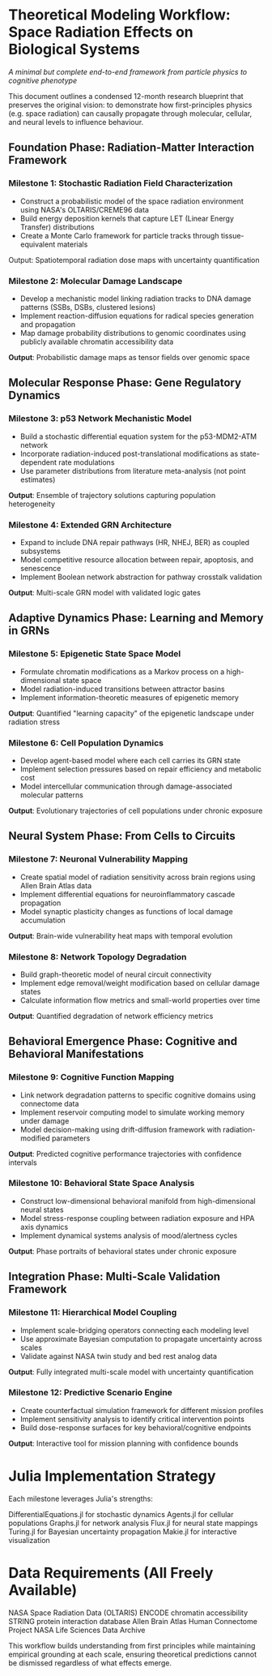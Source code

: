 # Theoretical Modeling Workflow: Space Radiation Effects on Biological Systems

*A minimal but complete end-to-end framework from particle physics to cognitive phenotype*

This document outlines a condensed 12-month research blueprint that preserves the original vision: to demonstrate how first-principles physics (e.g. space radiation) can causally propagate through molecular, cellular, and neural levels to influence behaviour.

## Foundation Phase: Radiation-Matter Interaction Framework

### Milestone 1: Stochastic Radiation Field Characterization

- Construct a probabilistic model of the space radiation environment using NASA's OLTARIS/CREME96 data
- Build energy deposition kernels that capture LET (Linear Energy Transfer) distributions
- Create a Monte Carlo framework for particle tracks through tissue-equivalent materials

Output: Spatiotemporal radiation dose maps with uncertainty quantification

### Milestone 2: Molecular Damage Landscape

- Develop a mechanistic model linking radiation tracks to DNA damage patterns (SSBs, DSBs, clustered lesions)
- Implement reaction-diffusion equations for radical species generation and propagation
- Map damage probability distributions to genomic coordinates using publicly available chromatin accessibility data

**Output**: Probabilistic damage maps as tensor fields over genomic space

## Molecular Response Phase: Gene Regulatory Dynamics
### Milestone 3: p53 Network Mechanistic Model

- Build a stochastic differential equation system for the p53-MDM2-ATM network
- Incorporate radiation-induced post-translational modifications as state-dependent rate modulations
- Use parameter distributions from literature meta-analysis (not point estimates)

**Output**: Ensemble of trajectory solutions capturing population heterogeneity

### Milestone 4: Extended GRN Architecture

- Expand to include DNA repair pathways (HR, NHEJ, BER) as coupled subsystems
- Model competitive resource allocation between repair, apoptosis, and senescence
- Implement Boolean network abstraction for pathway crosstalk validation

**Output**: Multi-scale GRN model with validated logic gates

## Adaptive Dynamics Phase: Learning and Memory in GRNs

### Milestone 5: Epigenetic State Space Model

- Formulate chromatin modifications as a Markov process on a high-dimensional state space
- Model radiation-induced transitions between attractor basins
- Implement information-theoretic measures of epigenetic memory

**Output**: Quantified "learning capacity" of the epigenetic landscape under radiation stress

### Milestone 6: Cell Population Dynamics

- Develop agent-based model where each cell carries its GRN state
- Implement selection pressures based on repair efficiency and metabolic cost
- Model intercellular communication through damage-associated molecular patterns

**Output**: Evolutionary trajectories of cell populations under chronic exposure

## Neural System Phase: From Cells to Circuits

### Milestone 7: Neuronal Vulnerability Mapping

- Create spatial model of radiation sensitivity across brain regions using Allen Brain Atlas data
- Implement differential equations for neuroinflammatory cascade propagation
- Model synaptic plasticity changes as functions of local damage accumulation

**Output**: Brain-wide vulnerability heat maps with temporal evolution

### Milestone 8: Network Topology Degradation

- Build graph-theoretic model of neural circuit connectivity
- Implement edge removal/weight modification based on cellular damage states
- Calculate information flow metrics and small-world properties over time

**Output**: Quantified degradation of network efficiency metrics

## Behavioral Emergence Phase: Cognitive and Behavioral Manifestations

### Milestone 9: Cognitive Function Mapping

- Link network degradation patterns to specific cognitive domains using connectome data
- Implement reservoir computing model to simulate working memory under damage
- Model decision-making using drift-diffusion framework with radiation-modified parameters

**Output**: Predicted cognitive performance trajectories with confidence intervals

### Milestone 10: Behavioral State Space Analysis

- Construct low-dimensional behavioral manifold from high-dimensional neural states
- Model stress-response coupling between radiation exposure and HPA axis dynamics
- Implement dynamical systems analysis of mood/alertness cycles

**Output**: Phase portraits of behavioral states under chronic exposure

## Integration Phase: Multi-Scale Validation Framework

### Milestone 11: Hierarchical Model Coupling

- Implement scale-bridging operators connecting each modeling level
- Use approximate Bayesian computation to propagate uncertainty across scales
- Validate against NASA twin study and bed rest analog data

**Output**: Fully integrated multi-scale model with uncertainty quantification

### Milestone 12: Predictive Scenario Engine

- Create counterfactual simulation framework for different mission profiles
- Implement sensitivity analysis to identify critical intervention points
- Build dose-response surfaces for key behavioral/cognitive endpoints

**Output**: Interactive tool for mission planning with confidence bounds

# Julia Implementation Strategy
Each milestone leverages Julia's strengths:

DifferentialEquations.jl for stochastic dynamics
Agents.jl for cellular populations
Graphs.jl for network analysis
Flux.jl for neural state mappings
Turing.jl for Bayesian uncertainty propagation
Makie.jl for interactive visualization

# Data Requirements (All Freely Available)

NASA Space Radiation Data (OLTARIS)
ENCODE chromatin accessibility
STRING protein interaction database
Allen Brain Atlas
Human Connectome Project
NASA Life Sciences Data Archive

This workflow builds understanding from first principles while maintaining empirical grounding at each scale, ensuring theoretical predictions cannot be dismissed regardless of what effects emerge.